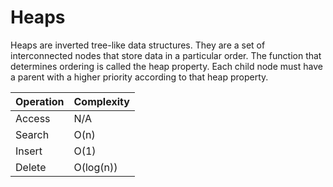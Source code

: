 # Heaps
Heaps are inverted tree-like data structures. They are a set of interconnected nodes that store data in a particular order. The function that determines ordering is called the heap property. Each child node must have a parent with a higher priority according to that heap property. 

|Operation|Complexity|
|---------|----------|
|Access   |N/A       |
|Search   |O(n)      |
|Insert   |O(1)      |
|Delete   |O(log(n)) | 
